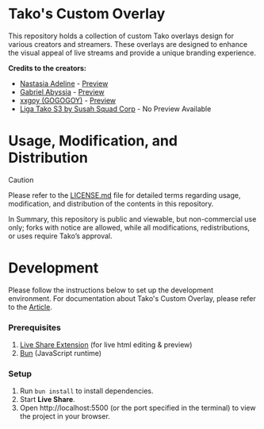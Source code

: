 # Tako's Custom Overlay

This repository holds a collection of custom Tako overlays design for various creators and streamers. These overlays are designed to enhance the visual appeal of live streams and provide a unique branding experience.

**Credits to the creators:**

- [Nastasia Adeline](https://tako.id/nastasiadeline) - [Preview](https://www.youtube.com/live/SyBkgA641bE?si=IDt64KVn1QW1rjnw&t=7705)
- [Gabriel Abyssia](https://tako.id/gabrielabyssia) - [Preview](https://www.youtube.com/live/IWvBrJhlFqU?si=vp_9dFypoJ4ofpha&t=4638)
- [xxgoy (GOGOGOY)](https://tako.id/xxgoy) - [Preview](https://www.youtube.com/live/dE3sWSxkKl0?si=qEOb7IhGeaXDtfsI&t=484)
- [Liga Tako S3 by Susah Squad Corp](https://tako.id/susahsquadcorp) - No Preview Available

# Usage, Modification, and Distribution

> [!CAUTION]
> Please refer to the [LICENSE.md](./LICENSE.md) file for detailed terms regarding usage, modification, and distribution of the contents in this repository.

In Summary, this repository is public and viewable, but non-commercial use only; forks with notice are allowed, while all modifications, redistributions, or uses require Tako’s approval.

# Development

Please follow the instructions below to set up the development environment. For documentation about Tako's Custom Overlay, please refer to the [Article](https://help.tako.id/en/article/how-to-create-custom-overlay-p27467/).

### Prerequisites

1. [Live Share Extension](https://marketplace.visualstudio.com/items?itemName=MS-vsliveshare.vsliveshare) (for live html editing & preview)
2. [Bun](https://bun.sh/) (JavaScript runtime)

### Setup

1. Run `bun install` to install dependencies.
2. Start **Live Share**.
3. Open http://localhost:5500 (or the port specified in the terminal) to view the project in your browser.
